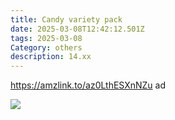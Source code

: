 ```yaml
---
title: Candy variety pack
date: 2025-03-08T12:42:12.501Z
tags: 2025-03-08
Category: others
description: 14.xx
---
```

https://amzlink.to/az0LthESXnNZu  ad 

![](https://m.media-amazon.com/images/I/61lcGeQAwJL._SL1000_.jpg)

<!--EndFragment-->